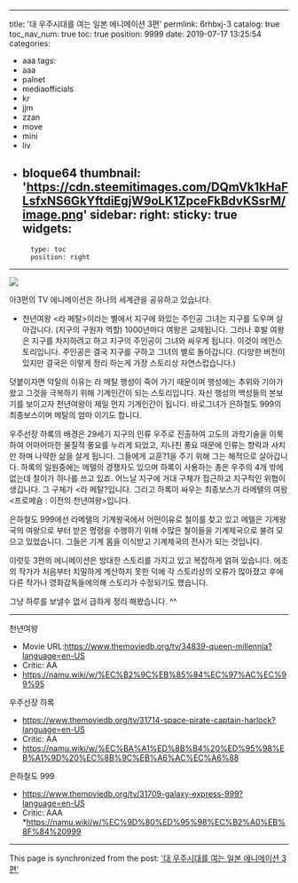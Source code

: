 
---
title: '대 우주시대를 여는 일본 에니메이션 3편'
permlink: 6rhbxj-3
catalog: true
toc_nav_num: true
toc: true
position: 9999
date: 2019-07-17 13:25:54
categories:
- aaa
tags:
- aaa
- palnet
- mediaofficials
- kr
- jjm
- zzan
- move
- mini
- liv
- bloque64
thumbnail: 'https://cdn.steemitimages.com/DQmVk1kHaFLsfxNS6GkYftdiEgjW9oLK1ZpceFkBdvKSsrM/image.png'
sidebar:
    right:
        sticky: true
widgets:
    -
        type: toc
        position: right
---


![](https://cdn.steemitimages.com/DQmVk1kHaFLsfxNS6GkYftdiEgjW9oLK1ZpceFkBdvKSsrM/image.png)

아3편의 TV 에니메이션은 하나의 세계관을 공유하고 있습니다. 
- 천년여왕
<라 메탈>이라는 별에서 지구에 와있는 주인공 그녀는 지구를 도우며 살아갑니다. (지구의 구원자 역할)
1000년마다 여왕은 교체됩니다. 그러나 후발 여왕은 지구를 차지하려고 하고 지구의 주인공이 그녀와 싸우게 됩니다. 이것이 메인스토리입니다. 주인공은 결국 지구를 구하고 그녀의 별로 돌아갑니다. (다양한 버전이있지만 결국은 이렇게 정리 하는게 가장 스토리상 자연스럽습니다.) 

덧붙이자면 약탈의 이유는 라 메탈 행성이 죽어 가기 때문이며 행성에는 추위와 기아가 왔고 그것을 극복하기 위해 기계인간이 되는 스토리입니다. 자신 행성의 백성들의 본보기를 보이고자 천년여왕이 제일 먼지 기계인간이 됩니다. 바로그녀가 은하철도 999의 최종보스이며 메탈의 엄마 이기도 합니다. 

우주선장 하록의 배경은 29세기 지구의 인류 우주로 진출하여 고도의 과학기술을 이룩하여 어마어마한 물질적 풍요를 누리게 되었고, 지나친 풍요 때문에 인류는 향락과 사치만 하며 나약한 삶을 살게 됩니다. 그들에게 교훈?1을 주기 위해 그는 해적으로 살아갑니다.  하록의 일원중에는 메텔의 경쟁자도 있으며 하록이 사용하는 총은 우주의 4개 밖에 없는데 철이가 하나를 쓰고 있죠. 
어느날 지구에 거대 구체가 접근하고 지구적인 위협이 생깁니다. 그 구체가 <라 메탈?입니다. 그리고 하록이 싸우는 최종보스가 라메텔의 여왕 <프로메슘 : 이전의 천년여왕>입니다. 

은하철도 999에선 라메텔의 기계왕국에서 어떤이유로 철이를 찾고 있고 메텔은 기계왕국의 여왕으로 부터 받은 명령을 수행하기 위해 수많은 철이들을 기계제국으로 불려 모으고 있었습니다. 그들은 기계 몸을 이식받고 기계제국의 전사가 되는 것입니다. 

이럿듯 3편의 에니메이션은 방대한 스토리를 가지고 있고 복잡하게 얽혀 있습니다. 에초의 작가가 처음부터 치밀하게 계산하지 못한 덕에 각 스토리상의 오류가 많아졌고 후에 다른 작가나 영화감독들에의해 스토리가 수정되기도 했습니다. 

그냥 하루를 보낼수 없서 급하게 정리 해봤습니다. ^^






---
천년여왕
* Movie URL:https://www.themoviedb.org/tv/34839-queen-millennia?language=en-US
* Critic: AA
* https://namu.wiki/w/%EC%B2%9C%EB%85%84%EC%97%AC%EC%99%95



우주선장 하록
* https://www.themoviedb.org/tv/31714-space-pirate-captain-harlock?language=en-US
* Critic: AA
* https://namu.wiki/w/%EC%BA%A1%ED%8B%B4%20%ED%95%98%EB%A1%9D%20%EC%8B%9C%EB%A6%AC%EC%A6%88

은하철도 999
*  https://www.themoviedb.org/tv/31709-galaxy-express-999?language=en-US
* Critic: AAA
*https://namu.wiki/w/%EC%9D%80%ED%95%98%EC%B2%A0%EB%8F%84%20999

- - -

This page is synchronized from the post: ['대 우주시대를 여는 일본 에니메이션 3편'](https://steemit.com/@kingbit/6rhbxj-3)
